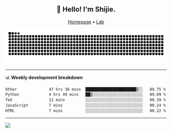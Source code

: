 <h2 align="center">👋 Hello! I'm Shijie.</h2>
<p align="center">
  <a href="https://xu-shi-jie.github.io"> Homepage</a> •
  <a href="https://onodalab.ees.hokudai.ac.jp"> Lab </a>
</p>

![Snake animation](https://github.com/xu-shi-jie/xu-shi-jie/blob/output/github-snake.svg)


-------

📊 **Weekly development breakdown**
<!--START_SECTION:waka-->

```txt
Other              47 hrs 36 mins  ██████████████████████▒░░   89.75 %
Python             4 hrs 49 mins   ██▒░░░░░░░░░░░░░░░░░░░░░░   09.09 %
TeX                12 mins         ░░░░░░░░░░░░░░░░░░░░░░░░░   00.39 %
JavaScript         7 mins          ░░░░░░░░░░░░░░░░░░░░░░░░░   00.24 %
HTML               7 mins          ░░░░░░░░░░░░░░░░░░░░░░░░░   00.22 %
```

<!--END_SECTION:waka-->

-------
![](https://komarev.com/ghpvc/?username=xu-shi-jie&style=flat-square&color=blue) 
